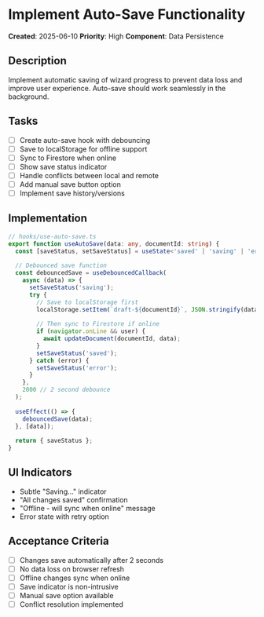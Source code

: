 # Implement Auto-Save Functionality

**Created**: 2025-06-10
**Priority**: High
**Component**: Data Persistence

## Description
Implement automatic saving of wizard progress to prevent data loss and improve user experience. Auto-save should work seamlessly in the background.

## Tasks
- [ ] Create auto-save hook with debouncing
- [ ] Save to localStorage for offline support
- [ ] Sync to Firestore when online
- [ ] Show save status indicator
- [ ] Handle conflicts between local and remote
- [ ] Add manual save button option
- [ ] Implement save history/versions

## Implementation
```typescript
// hooks/use-auto-save.ts
export function useAutoSave(data: any, documentId: string) {
  const [saveStatus, setSaveStatus] = useState<'saved' | 'saving' | 'error'>('saved');
  
  // Debounced save function
  const debouncedSave = useDebouncedCallback(
    async (data) => {
      setSaveStatus('saving');
      try {
        // Save to localStorage first
        localStorage.setItem(`draft-${documentId}`, JSON.stringify(data));
        
        // Then sync to Firestore if online
        if (navigator.onLine && user) {
          await updateDocument(documentId, data);
        }
        setSaveStatus('saved');
      } catch (error) {
        setSaveStatus('error');
      }
    },
    2000 // 2 second debounce
  );
  
  useEffect(() => {
    debouncedSave(data);
  }, [data]);
  
  return { saveStatus };
}
```

## UI Indicators
- Subtle "Saving..." indicator
- "All changes saved" confirmation
- "Offline - will sync when online" message
- Error state with retry option

## Acceptance Criteria
- [ ] Changes save automatically after 2 seconds
- [ ] No data loss on browser refresh
- [ ] Offline changes sync when online
- [ ] Save indicator is non-intrusive
- [ ] Manual save option available
- [ ] Conflict resolution implemented